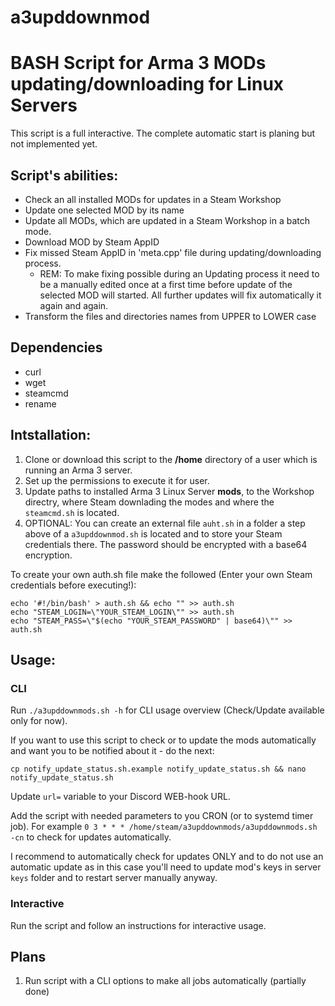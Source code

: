 # a3upddownmod
# BASH Script for Arma 3 MODs updating/downloading for Linux Servers 

This script is a full interactive. The complete automatic start is planing but not implemented yet.

## Script's abilities:
- Check an all installed MODs for updates in a Steam Workshop
- Update one selected MOD by its name
- Update all MODs, which are updated in a Steam Workshop in a batch mode.
- Download MOD by Steam AppID
- Fix missed Steam AppID in 'meta.cpp' file during updating/downloading process. 
  - REM: To make fixing possible during an Updating process it need to be a manually edited once at a first time before update of the selected MOD will started. All further updates will fix automatically it again and again.
- Transform the files and directories names from UPPER to LOWER case

## Dependencies
- curl
- wget
- steamcmd
- rename

## Intstallation: 
1. Clone or download this script to the **/home** directory of a user which is running an Arma 3 server.
2. Set up the permissions to execute it for user.
3. Update paths to installed Arma 3 Linux Server **mods**, to the Workshop directry, where Steam downlading the modes and where the `steamcmd.sh` is located.
4. OPTIONAL: You can create an external file `auht.sh` in a folder a step above of a `a3upddownmod.sh` is located and to store your Steam credentials there. The password should be encrypted with a base64 encryption.

To create your own auth.sh file make the followed (Enter your own Steam credentials before executing!):

```
echo '#!/bin/bash' > auth.sh && echo "" >> auth.sh
echo "STEAM_LOGIN=\"YOUR_STEAM_LOGIN\"" >> auth.sh
echo "STEAM_PASS=\"$(echo "YOUR_STEAM_PASSWORD" | base64)\"" >> auth.sh
```

## Usage: 

### CLI

Run `./a3upddownmods.sh -h` for CLI usage overview (Check/Update available only for now).

If you want to use this script to check or to update the mods automatically and want you to be notified about it - do the next:

```
cp notify_update_status.sh.example notify_update_status.sh && nano notify_update_status.sh
```

Update `url=` variable to your Discord WEB-hook URL.

Add the script with needed parameters to you CRON (or to systemd timer job). For example `0 3 * * * /home/steam/a3upddownmods/a3upddownmods.sh -cn` to check for updates automatically.

I recommend to automatically check for updates ONLY and to do not use an automatic update as in this case you'll need to update mod's keys in server `keys` folder and to restart server manually anyway.

### Interactive

Run the script and follow an instructions for interactive usage.

## Plans

1. Run script with a CLI options to make all jobs automatically (partially done)
